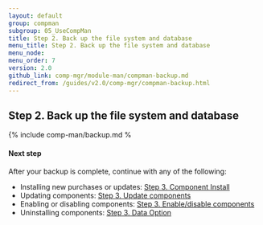 ```yaml
---
layout: default 
group: compman
subgroup: 05_UseCompMan
title: Step 2. Back up the file system and database
menu_title: Step 2. Back up the file system and database
menu_node: 
menu_order: 7
version: 2.0
github_link: comp-mgr/module-man/compman-backup.md
redirect_from: /guides/v2.0/comp-mgr/compman-backup.html
---
```


## Step 2. Back up the file system and database

{% include comp-man/backup.md %

#### Next step
After your backup is complete, continue with any of the following: 

*	Installing new purchases or updates: [Step 3. Component Install]({{page.baseurl}}comp-mgr/compman-new-purchase.html)
*	Updating components: [Step 3. Update components]({{page.baseurl}}comp-mgr/compman-update.html)
*	Enabling or disabling components: [Step 3. Enable/disable components]({{page.baseurl}}comp-mgr/compman-enable-disable.html)
*	Uninstalling components: [Step 3. Data Option]({{page.baseurl}}comp-mgr/compman-uninst-data.html)

